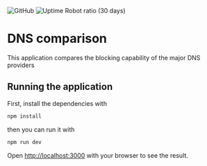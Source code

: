 ![GitHub](https://img.shields.io/github/license/samrobbins85/dns-comparison?style=for-the-badge)
![Uptime Robot ratio (30 days)](https://img.shields.io/uptimerobot/ratio/m785610728-8c502e35a61c7e11767072c7?style=for-the-badge)
# DNS comparison
This application compares the blocking capability of the major DNS providers

## Running the application

First, install the dependencies with

```bash
npm install
```

then you can run it with
```bash
npm run dev
```

Open [http://localhost:3000](http://localhost:3000) with your browser to see the result.



